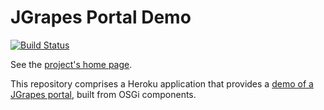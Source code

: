 JGrapes Portal Demo
===================

[![Build Status](https://travis-ci.org/mnlipp/heroku-portal-demo.svg?branch=master)](https://travis-ci.org/mnlipp/heroku-portal-demo)

See the [project's home page](https://mnlipp.github.io/jgrapes/).

This repository comprises a Heroku application that provides a 
[demo of a JGrapes portal](https://jgrapes-portal-demo.herokuapp.com/), built from OSGi
components.
